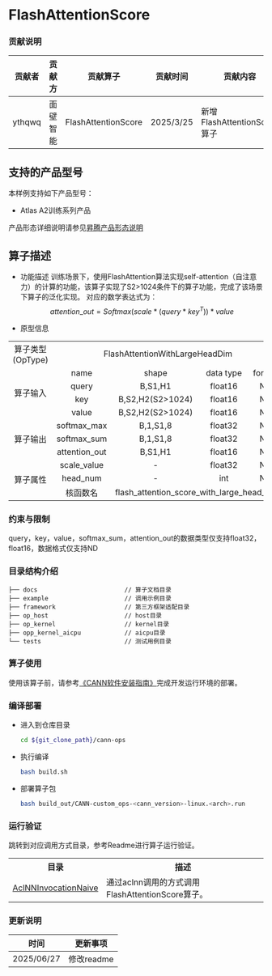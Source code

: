 # FlashAttentionScore

### 贡献说明
| 贡献者    | 贡献方  | 贡献算子                | 贡献时间      | 贡献内容                    |
|--------|------|---------------------|-----------|-------------------------|
| ythqwq | 面壁智能 | FlashAttentionScore | 2025/3/25 | 新增FlashAttentionScore算子 |


## 支持的产品型号

本样例支持如下产品型号：

- Atlas A2训练系列产品

产品形态详细说明请参见[昇腾产品形态说明](http://www.hiascend.com/document/redirect/CannCommunityProductForm)


## 算子描述
- 功能描述
训练场景下，使用FlashAttention算法实现self-attention（自注意力）的计算的功能，该算子实现了S2>1024条件下的算子功能，完成了该场景下算子的泛化实现。
对应的数学表达式为：  
$$
attention\_out = Softmax(scale*(query*key^T))*value
$$

- 原型信息

<table>
<tr><td rowspan="1" align="center">算子类型(OpType)</td><td colspan="4" align="center">FlashAttentionWithLargeHeadDim</td></tr>
</tr>
<tr><td rowspan="4" align="center">算子输入</td><td align="center">name</td><td align="center">shape</td><td align="center">data type</td><td align="center">format</td></tr>
<tr><td align="center">query</td><td align="center">B,S1,H1</td><td align="center">float16</td><td align="center">ND</td></tr>
<tr><td align="center">key</td><td align="center">B,S2,H2(S2>1024)</td><td align="center">float16</td><td align="center">ND</td></tr>
<tr><td align="center">value</td><td align="center">B,S2,H2(S2>1024)</td><td align="center">float16</td><td align="center">ND</td></tr>
</tr>
</tr>
<tr><td rowspan="3" align="center">算子输出</td><td align="center">softmax_max</td><td align="center">B,1,S1,8</td><td align="center">float32</td><td align="center">ND</td></tr>
<td align="center">softmax_sum</td><td align="center">B,1,S1,8</td><td align="center">float32</td><td align="center">ND</td></tr>
<td align="center">attention_out</td><td align="center">B,S1,H1</td><td align="center">float16</td><td align="center">ND</td></tr>
</tr>
</tr>
<tr><td rowspan="3" align="center">算子属性</td><td align="center">scale_value</td><td align="center">-</td><td align="center">float32</td><td align="center">ND</td></tr>
<td align="center">head_num</td><td align="center">-</td><td align="center">int</td><td align="center">ND</td></tr>
</tr>
<tr><td rowspan="1" align="center">核函数名</td><td colspan="4" align="center">flash_attention_score_with_large_head_dim</td></tr>
</table>

### 约束与限制

query，key，value，softmax_sum，attention_out的数据类型仅支持float32，float16，数据格式仅支持ND


### 目录结构介绍

```
├── docs                        // 算子文档目录
├── example                     // 调用示例目录
├── framework                   // 第三方框架适配目录
├── op_host                     // host目录
├── op_kernel                   // kernel目录
├── opp_kernel_aicpu            // aicpu目录
└── tests                       // 测试用例目录
```

### 算子使用
使用该算子前，请参考[《CANN软件安装指南》](https://hiascend.com/document/redirect/CannCommunityInstSoftware)完成开发运行环境的部署。

### 编译部署

  - 进入到仓库目录

    ```bash
    cd ${git_clone_path}/cann-ops
    ```

  - 执行编译

    ```bash
    bash build.sh
    ```

  - 部署算子包

    ```bash
    bash build_out/CANN-custom_ops-<cann_version>-linux.<arch>.run
    ```

### 运行验证
跳转到对应调用方式目录，参考Readme进行算子运行验证。

<table>
    <th>目录</th><th>描述</th>
    <tr>
        <td><a href="./examples/AclNNInvocationNaive"> AclNNInvocationNaive</td><td>通过aclnn调用的方式调用FlashAttentionScore算子。</td>
    </tr>
</table>

### 更新说明

| 时间       | 更新事项   |
| ---------- | ---------- |
| 2025/06/27 | 修改readme |